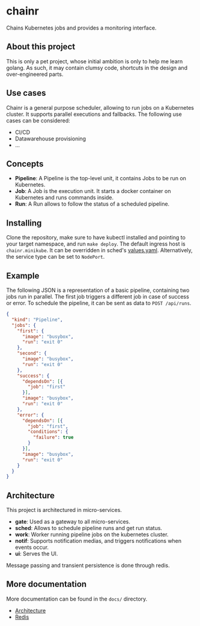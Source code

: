 # chainr
Chains Kubernetes jobs and provides a monitoring interface.

## About this project
This is only a pet project, whose initial ambition is only to help me learn golang. As such, it may contain clumsy code, shortcuts in the design and over-engineered parts.

## Use cases
Chainr is a general purpose scheduler, allowing to run jobs on a Kubernetes cluster. It supports parallel executions and fallbacks.
The following use cases can be considered:
- CI/CD
- Datawarehouse provisioning
- ...

## Concepts
- **Pipeline**: A Pipeline is the top-level unit, it contains Jobs to be run on Kubernetes.
- **Job**: A Job is the execution unit. It starts a docker container on Kubernetes and runs commands inside.
- **Run**: A Run allows to follow the status of a scheduled pipeline.

## Installing
Clone the repository, make sure to have kubectl installed and pointing to your target namespace, and run `make deploy`.
The default ingress host is `chainr.minikube`. It can be overridden in sched's [values.yaml](sched/deployments/helm/sched/values.yaml).
Alternatively, the service type can be set to `NodePort`.

## Example
The following JSON is a representation of a basic pipeline, containing two jobs run in parallel. The first job triggers a different job in case of success or error.
To schedule the pipeline, it can be sent as data to `POST /api/runs`.

```json
{
  "kind": "Pipeline",
  "jobs": {
    "first": {
      "image": "busybox",
      "run": "exit 0"
    },
    "second": {
      "image": "busybox",
      "run": "exit 0"
    },
    "success": {
      "dependsOn": [{
        "job": "first"
      }],
      "image": "busybox",
      "run": "exit 0"
    },
    "error": {
      "dependsOn": [{
        "job": "first",
        "conditions": {
          "failure": true
        }
      }],
      "image": "busybox",
      "run": "exit 0"
    }
  }
}
```

## Architecture
This project is architectured in micro-services.
- **gate**: Used as a gateway to all micro-services.
- **sched**: Allows to schedule pipeline runs and get run status.
- **work**: Worker running pipeline jobs on the kubernetes cluster.
- **notif**: Supports notification medias, and triggers notifications when events occur.
- **ui**: Serves the UI.

Message passing and transient persistence is done through redis.

## More documentation
More documentation can be found in the `docs/` directory.
- [Architecture](docs/architecture.md)
- [Redis](docs/redis.md)
